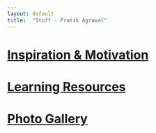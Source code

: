 ```yaml
---
layout: default
title:  "Stuff - Pratik Agrawal"
---
```

# [Inspiration & Motivation](motivation.html) #
# [Learning Resources](learn.html) #
# [Photo Gallery](pics.html) #

